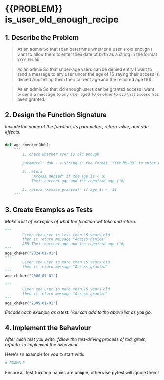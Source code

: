 # {{PROBLEM}} is_user_old_enough_recipe

## 1. Describe the Problem

> As an admin
> So that I can determine whether a user is old enough
> I want to allow them to enter their date of birth as a string in the format `YYYY-MM-DD`.

> As an admin
> So that under-age users can be denied entry
> I want to send a message to any user under the age of 16 saying their access is denied
> And telling them their current age and the required age (16).

> As an admin
> So that old enough users can be granted access
> I want to send a message to any user aged 16 or older to say that access has been granted.

## 2. Design the Function Signature

_Include the name of the function, its parameters, return value, and side effects._


```python

def age_checker(dob):
    """
        1. check whether user is old enough

        parameter: dob - a string in the format `YYYY-MM-DD` to enter date of birth

        2. return 
            "Access denied" if the age is < 16 
            Their current age and the required age (16)

        3. return "Access granted!" if age is >= 16
    """

```

## 3. Create Examples as Tests

_Make a list of examples of what the function will take and return._

```python
"""
        Given the user is less than 16 years old
        then it return message "Access denied" 
        AND Their current age and the required age (16)
"""
age_cheker("2024-01-01")
"""
        Given the user is more than 16 years old
        then it return message "Access granted" 
"""
age_cheker("2000-01-01")

"""
        Given the user is more than 16 years old
        then it return message "Access granted" 
"""
age_cheker("2009-01-01")

```
_Encode each example as a test. You can add to the above list as you go._

## 4. Implement the Behaviour

_After each test you write, follow the test-driving process of red, green, refactor to implement the behaviour._

Here's an example for you to start with:

```python
# EXAMPLE

```

Ensure all test function names are unique, otherwise pytest will ignore them!
